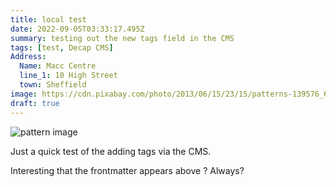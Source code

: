 ```yaml
---
title: local test
date: 2022-09-05T03:33:17.495Z
summary: testing out the new tags field in the CMS
tags: [test, Decap CMS]
Address:
  Name: Macc Centre
  line_1: 10 High Street
  town: Sheffield
image: https://cdn.pixabay.com/photo/2013/06/15/23/15/patterns-139576_640.jpg
draft: true
---
```

![pattern image](https://allhdwallpapers.com/wp-content/uploads/2016/07/Stripe-8.jpg "My bg pattern image")

Just a quick test of the adding tags via the CMS.

Interesting that the frontmatter appears above ? Always?